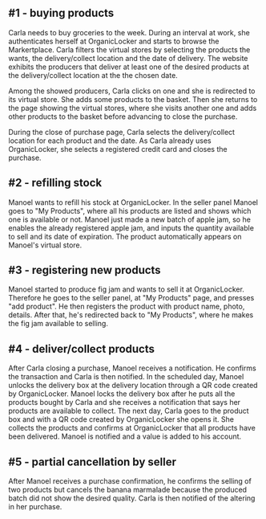 ## #1 - buying products

Carla needs to buy groceries to the week. During an interval at work, she authenticates herself at OrganicLocker and starts to browse the Markertplace. Carla filters the virtual stores by selecting the products the wants, the delivery/collect location and the date of delivery. The website exhibits the producers that deliver at least one of the desired products at the delivery/collect location at the the chosen date.

Among the showed producers, Carla clicks on one and she is redirected to its virtual store. She adds some products to the basket. Then she returns to the page showing the virtual stores, where she visits another one and adds other products to the basket before advancing to close the purchase.

During the close of purchase page, Carla selects the delivery/collect location for each product and the date. As Carla already uses OrganicLocker, she selects a registered credit card and closes the purchase.


## #2 - refilling stock

Manoel wants to refill his stock at OrganicLocker. In the seller panel Manoel goes to "My Products", where all his products are listed and shows which one is available or not. Manoel just made a new batch of apple jam, so he enables the already registered apple jam, and inputs the quantity available to sell and its date of expiration. The product automatically appears on Manoel's virtual store.

## #3 - registering new products

Manoel started to produce fig jam and wants to sell it at OrganicLocker. Therefore he goes to the seller panel, at "My Products" page, and presses "add product". He then registers the product with product name, photo, details. After that, he's redirected back to "My Products", where he makes the fig jam available to selling.

## #4 - deliver/collect products

After Carla closing a purchase, Manoel receives a notification. He confirms the transaction and Carla is then notified. In the scheduled day, Manoel unlocks the delivery box at the delivery location through a QR code created by OrganicLocker. Manoel locks the delivery box after he puts all the products bought by Carla and she receives a notification that says her products are available to collect.
The next day, Carla goes to the product box and with a QR code created by OrganicLocker she opens it. She collects the products and confirms at OrganicLocker that all products have been delivered. Manoel is notified and a value is added to his account.

## #5 - partial cancellation by seller

After Manoel receives a purchase confirmation, he confirms the selling of two products but cancels the banana marmalade because the produced batch did not show the desired quality. Carla is then notified of the altering in her purchase.